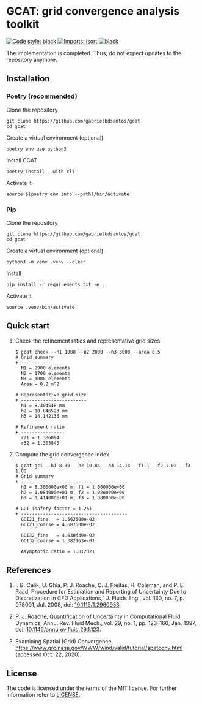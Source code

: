 # GCAT: grid convergence analysis toolkit

[![Code style: black](https://img.shields.io/badge/code%20style-black-000000.svg)](https://github.com/psf/black)
[![Imports: isort](https://img.shields.io/badge/%20imports-isort-%231674b1?style=flat&labelColor=ef8336)](https://pycqa.github.io/isort/)
[![black](https://github.com/gabrielbdsantos/gcat/actions/workflows/black.yml/badge.svg?branch=master&event=push)](https://github.com/gabrielbdsantos/gcat/actions/workflows/black.yml)

The implementation is completed. Thus, do not expect updates to the repository
anymore.

## Installation


### Poetry (recommended)
  
Clone the repository

    git clone https://github.com/gabrielbdsantos/gcat
    cd gcat

Create a virtual environment (optional)

    poetry env use python3

Install GCAT

    poetry install --with cli

Activate it

    source $(poetry env info --path)/bin/activate


### Pip
  
Clone the repository

    git clone https://github.com/gabrielbdsantos/gcat
    cd gcat

Create a virtual environment (optional)

    python3 -m venv .venv --clear

Install

    pip install -r requirements.txt -e .

Activate it

    source .venv/bin/activate


## Quick start

1. Check the refinement ratios and representative grid sizes.

       $ gcat check --n1 1000 --n2 2000 --n3 3000 --area 0.5
       # Grid summary
       + ------------
         N1 = 2900 elements
         N2 = 1700 elements
         N3 = 1000 elements
         Area = 0.2 m^2

       # Representative grid size
       + ------------------------
         h1 = 8.304548 mm
         h2 = 10.846523 mm
         h3 = 14.142136 mm

       # Refinement ratio
       + ----------------
         r21 = 1.306094
         r32 = 1.303840

2. Compute the grid convergence index

       $ gcat gci --h1 8.30 --h2 10.84 --h3 14.14 --f1 1 --f2 1.02 --f3 1.08
       # Grid summary
       + ---------------------------------------
         h1 = 8.300000e+00 m, f1 = 1.000000e+00
         h2 = 1.084000e+01 m, f2 = 1.020000e+00
         h3 = 1.414000e+01 m, f3 = 1.080000e+00

       # GCI (safety factor = 1.25)
       + ---------------------------------------
         GCI21_fine   = 1.562500e-02
         GCI21_coarse = 4.687500e-02

         GCI32_fine   = 4.630449e-02
         GCI32_coarse = 1.382163e-01

         Asymptotic ratio = 1.012321  
  
  
## References
  
 1. I. B. Celik, U. Ghia, P. J. Roache, C. J. Freitas, H. Coleman, and P. E.
    Raad, Procedure for Estimation and Reporting of Uncertainty Due to
    Discretization in CFD Applications,” J. Fluids Eng., vol. 130, no. 7, p.
    078001, Jul. 2008, doi: [10.1115/1.2960953][1].
   
 2. P. J. Roache, Quantification of Uncertainty in Computational Fluid Dynamics,
    Annu. Rev. Fluid Mech., vol. 29, no. 1, pp. 123–160, Jan. 1997, doi:
    [10.1146/annurev.fluid.29.1.123][2].
   
 3. Examining Spatial (Grid) Convergence.
    https://www.grc.nasa.gov/WWW/wind/valid/tutorial/spatconv.html (accessed
    Oct. 22, 2020).

## License

The code is licensed under the terms of the MIT license. For further
information refer to [LICENSE](./LICENSE).


[1]: https://doi.org/10.1115/1.2960953
[2]: https://doi.org/10.1146/annurev.fluid.29.1.123
